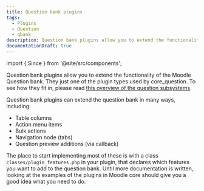 ```yaml
---
title: Question bank plugins
tags:
  - Plugins
  - Question
  - qbank
description: Question bank plugins allow you to extend the functionality of the Moodle Question bank.
documentationDraft: true
---
```


import { Since } from '@site/src/components';

<Since
  version="4.0"
  issueNumber="MDL-70329"
/>

Question bank plugins allow you to extend the functionality of the Moodle Question bank. They just one of the plugin types used by core_question. To see how they fit in, please read [this overview of the question subsystems](../subsystems/question/).

Question bank plugins can extend the question bank in many ways, including:

- Table columns
- Action menu items
- Bulk actions
- Navigation node (tabs)
- Question preview additions (via callback)

The place to start implementing most of these is with a class `classes/plugin_features.php` in your plugin, that declares which features you want to add to the question bank. Until more documentation is written, looking at the examples of the plugins in Moodle core should give you a good idea what you need to do.
